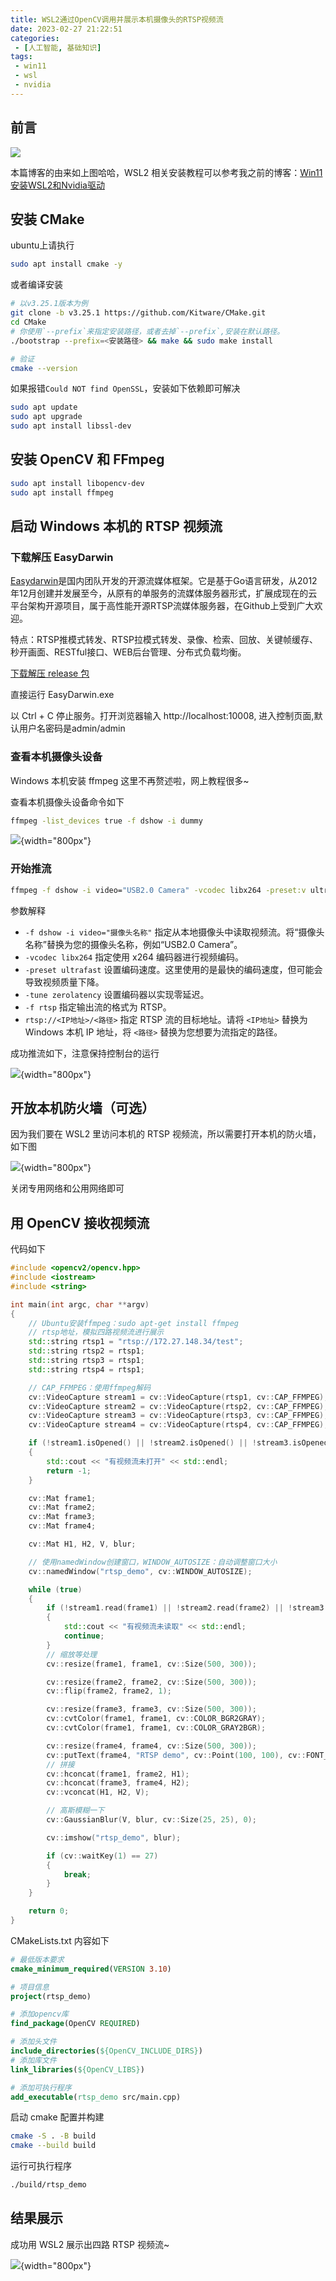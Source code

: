 ```yaml
---
title: WSL2通过OpenCV调用并展示本机摄像头的RTSP视频流
date: 2023-02-27 21:22:51
categories:
 - [人工智能, 基础知识]
tags: 
 - win11
 - wsl
 - nvidia
---
```


## 前言
![](https://image.aayu.today/uploads/2023/03/01/202303012127332.png)

本篇博客的由来如上图哈哈，WSL2 相关安装教程可以参考我之前的博客：[Win11安装WSL2和Nvidia驱动](https://blog.aayu.today/artificial-intelligence/basic/20221217/)

## 安装 CMake
ubuntu上请执行

```bash
sudo apt install cmake -y
```

或者编译安装

```bash
# 以v3.25.1版本为例
git clone -b v3.25.1 https://github.com/Kitware/CMake.git 
cd CMake
# 你使用`--prefix`来指定安装路径，或者去掉`--prefix`,安装在默认路径。
./bootstrap --prefix=<安装路径> && make && sudo make install

# 验证
cmake --version
```

如果报错`Could NOT find OpenSSL`，安装如下依赖即可解决

```bash
sudo apt update
sudo apt upgrade
sudo apt install libssl-dev
```

## 安装 OpenCV 和 FFmpeg
```bash
sudo apt install libopencv-dev
sudo apt install ffmpeg
```

## 启动 Windows 本机的 RTSP 视频流
### 下载解压 EasyDarwin
[Easydarwin](https://github.com/EasyDarwin/EasyDarwin)是国内团队开发的开源流媒体框架。它是基于Go语言研发，从2012年12月创建并发展至今，从原有的单服务的流媒体服务器形式，扩展成现在的云平台架构开源项目，属于高性能开源RTSP流媒体服务器，在Github上受到广大欢迎。

特点：RTSP推模式转发、RTSP拉模式转发、录像、检索、回放、关键帧缓存、秒开画面、RESTful接口、WEB后台管理、分布式负载均衡。

[下载解压 release 包](https://github.com/EasyDarwin/EasyDarwin/releases)

直接运行 EasyDarwin.exe

以 Ctrl + C 停止服务。打开浏览器输入 http://localhost:10008, 进入控制页面,默认用户名密码是admin/admin

### 查看本机摄像头设备
Windows 本机安装 ffmpeg 这里不再赘述啦，网上教程很多~

查看本机摄像头设备命令如下

```bash
ffmpeg -list_devices true -f dshow -i dummy
```

![](https://image.aayu.today/uploads/2023/03/01/202303012138041.png){width="800px"}

### 开始推流
```bash
ffmpeg -f dshow -i video="USB2.0 Camera" -vcodec libx264 -preset:v ultrafast -tune:v zerolatency -rtsp_transport tcp -f rtsp rtsp://192.168.1.101/test
```

参数解释
* `-f dshow -i video="摄像头名称"` 指定从本地摄像头中读取视频流。将“摄像头名称”替换为您的摄像头名称，例如“USB2.0 Camera”。
* `-vcodec libx264` 指定使用 x264 编码器进行视频编码。
* `-preset ultrafast` 设置编码速度。这里使用的是最快的编码速度，但可能会导致视频质量下降。
* `-tune zerolatency` 设置编码器以实现零延迟。
* `-f rtsp` 指定输出流的格式为 RTSP。
* `rtsp://<IP地址>/<路径>` 指定 RTSP 流的目标地址。请将 `<IP地址>` 替换为 Windows 本机 IP 地址，将 `<路径>` 替换为您想要为流指定的路径。

成功推流如下，注意保持控制台的运行

![](https://image.aayu.today/uploads/2023/03/01/202303012139056.png){width="800px"}

## 开放本机防火墙（可选）
因为我们要在 WSL2 里访问本机的 RTSP 视频流，所以需要打开本机的防火墙，如下图

![](https://image.aayu.today/uploads/2023/03/01/202303012140033.png){width="800px"}

关闭专用网络和公用网络即可

## 用 OpenCV 接收视频流
代码如下

```cpp
#include <opencv2/opencv.hpp>
#include <iostream>
#include <string>

int main(int argc, char **argv)
{
    // Ubuntu安装ffmpeg：sudo apt-get install ffmpeg
    // rtsp地址，模拟四路视频流进行展示
    std::string rtsp1 = "rtsp://172.27.148.34/test";
    std::string rtsp2 = rtsp1;
    std::string rtsp3 = rtsp1;
    std::string rtsp4 = rtsp1;

    // CAP_FFMPEG：使用ffmpeg解码
    cv::VideoCapture stream1 = cv::VideoCapture(rtsp1, cv::CAP_FFMPEG);
    cv::VideoCapture stream2 = cv::VideoCapture(rtsp2, cv::CAP_FFMPEG);
    cv::VideoCapture stream3 = cv::VideoCapture(rtsp3, cv::CAP_FFMPEG);
    cv::VideoCapture stream4 = cv::VideoCapture(rtsp4, cv::CAP_FFMPEG);

    if (!stream1.isOpened() || !stream2.isOpened() || !stream3.isOpened() || !stream4.isOpened())
    {
        std::cout << "有视频流未打开" << std::endl;
        return -1;
    }

    cv::Mat frame1;
    cv::Mat frame2;
    cv::Mat frame3;
    cv::Mat frame4;

    cv::Mat H1, H2, V, blur;

    // 使用namedWindow创建窗口，WINDOW_AUTOSIZE：自动调整窗口大小
    cv::namedWindow("rtsp_demo", cv::WINDOW_AUTOSIZE);

    while (true)
    {
        if (!stream1.read(frame1) || !stream2.read(frame2) || !stream3.read(frame3) || !stream4.read(frame4))
        {
            std::cout << "有视频流未读取" << std::endl;
            continue;
        }
        // 缩放等处理
        cv::resize(frame1, frame1, cv::Size(500, 300));

        cv::resize(frame2, frame2, cv::Size(500, 300));
        cv::flip(frame2, frame2, 1);

        cv::resize(frame3, frame3, cv::Size(500, 300));
        cv::cvtColor(frame1, frame1, cv::COLOR_BGR2GRAY);
        cv::cvtColor(frame1, frame1, cv::COLOR_GRAY2BGR);

        cv::resize(frame4, frame4, cv::Size(500, 300));
        cv::putText(frame4, "RTSP demo", cv::Point(100, 100), cv::FONT_ITALIC, 1, cv::Scalar(0, 0, 255), 2);
        // 拼接
        cv::hconcat(frame1, frame2, H1);
        cv::hconcat(frame3, frame4, H2);
        cv::vconcat(H1, H2, V);

        // 高斯模糊一下
        cv::GaussianBlur(V, blur, cv::Size(25, 25), 0);

        cv::imshow("rtsp_demo", blur);

        if (cv::waitKey(1) == 27)
        {
            break;
        }
    }

    return 0;
}
```

CMakeLists.txt 内容如下

```cmake
# 最低版本要求
cmake_minimum_required(VERSION 3.10)

# 项目信息
project(rtsp_demo)

# 添加opencv库
find_package(OpenCV REQUIRED)

# 添加头文件
include_directories(${OpenCV_INCLUDE_DIRS})
# 添加库文件
link_libraries(${OpenCV_LIBS})

# 添加可执行程序
add_executable(rtsp_demo src/main.cpp)
```

启动 cmake 配置并构建

```bash
cmake -S . -B build 
cmake --build build 
```

运行可执行程序

```bash
./build/rtsp_demo
```

## 结果展示
成功用 WSL2 展示出四路 RTSP 视频流~

![](https://image.aayu.today/uploads/2023/03/01/202303012141053.png){width="800px"}

